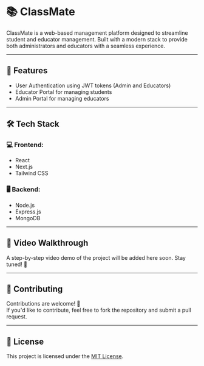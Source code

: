 # 📚 ClassMate

ClassMate is a web-based management platform designed to streamline student and educator management. Built with a modern stack to provide both administrators and educators with a seamless experience.

---

## 🚀 Features

- User Authentication using JWT tokens (Admin and Educators)
- Educator Portal for managing students
- Admin Portal for managing educators

---

## 🛠️ Tech Stack

### 💻 Frontend:
- React
- Next.js
- Tailwind CSS

### 🖥️ Backend:
- Node.js
- Express.js
- MongoDB

---

## 🎥 Video Walkthrough  

A step-by-step video demo of the project will be added here soon. Stay tuned! 🚀

---

## 🤝 Contributing

Contributions are welcome! 🎉  
If you'd like to contribute, feel free to fork the repository and submit a pull request.  

---

## 📄 License

This project is licensed under the [MIT License](LICENSE).
